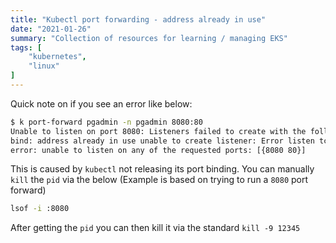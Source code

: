 ```yaml
---
title: "Kubectl port forwarding - address already in use"
date: "2021-01-26"
summary: "Collection of resources for learning / managing EKS"
tags: [
    "kubernetes",
    "linux"
]
---
```


Quick note on if you see an error like below:

``` bash
$ k port-forward pgadmin -n pgadmin 8080:80
Unable to listen on port 8080: Listeners failed to create with the following errors: [unable to create listener: Error listen tcp4 127.0.0.1:8080: 
bind: address already in use unable to create listener: Error listen tcp6 [::1]:8080: bind: address already in use]
error: unable to listen on any of the requested ports: [{8080 80}]
```

This is caused by `kubectl` not releasing its port binding. You can manually `kill` the `pid` via the below (Example is based on trying to run a `8080` port forward)

``` bash
lsof -i :8080
```

After getting the `pid` you can then kill it via the standard `kill -9 12345`
